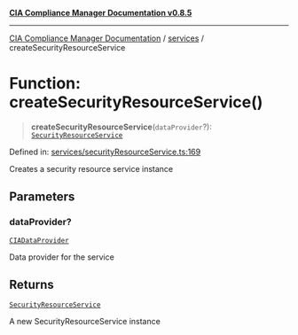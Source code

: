 [**CIA Compliance Manager Documentation v0.8.5**](../../README.md)

***

[CIA Compliance Manager Documentation](../../modules.md) / [services](../README.md) / createSecurityResourceService

# Function: createSecurityResourceService()

> **createSecurityResourceService**(`dataProvider`?): [`SecurityResourceService`](../classes/SecurityResourceService.md)

Defined in: [services/securityResourceService.ts:169](https://github.com/Hack23/cia-compliance-manager/blob/b7c3bc9644fb5b9d82b5b184ba290206da25104b/src/services/securityResourceService.ts#L169)

Creates a security resource service instance

## Parameters

### dataProvider?

[`CIADataProvider`](../../types/interfaces/CIADataProvider.md)

Data provider for the service

## Returns

[`SecurityResourceService`](../classes/SecurityResourceService.md)

A new SecurityResourceService instance
